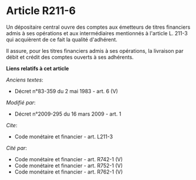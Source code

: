 # Article R211-6

Un dépositaire central ouvre des comptes aux émetteurs de titres financiers admis à ses opérations et aux intermédiaires
mentionnés à l'article L. 211-3 qui acquièrent de ce fait la qualité d'adhérent. 

Il assure, pour les titres financiers admis à ses opérations, la livraison par débit et crédit des comptes ouverts à ses
adhérents.

**Liens relatifs à cet article**

_Anciens textes_:

  - Décret n°83-359 du 2 mai 1983 - art. 6 (V)

_Modifié par_:

  - Décret n°2009-295 du 16 mars 2009 - art. 1

_Cite_:

  - Code monétaire et financier - art. L211-3

_Cité par_:

  - Code monétaire et financier - art. R742-1 (V)
  - Code monétaire et financier - art. R752-1 (V)
  - Code monétaire et financier - art. R762-1 (V)
